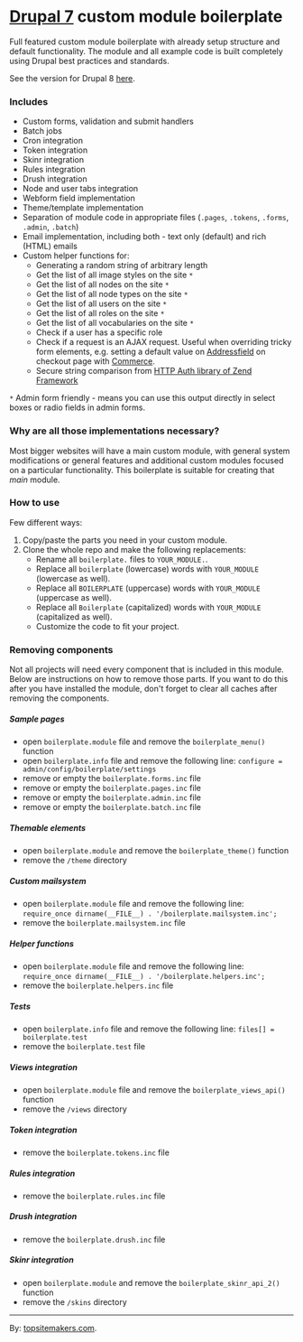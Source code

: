 # [Drupal 7](http://drupal.org) custom module boilerplate

Full featured custom module boilerplate with already setup structure and default functionality.
The module and all example code is built completely using Drupal best practices and standards.

See the version for Drupal 8 [here](https://github.com/aramboyajyan/drupal8-boilerplate).

### Includes

- Custom forms, validation and submit handlers
- Batch jobs
- Cron integration
- Token integration
- Skinr integration
- Rules integration
- Drush integration
- Node and user tabs integration
- Webform field implementation
- Theme/template implementation
- Separation of module code in appropriate files (`.pages`, `.tokens`, `.forms`, `.admin`, `.batch`)
- Email implementation, including both - text only (default) and rich (HTML) emails
- Custom helper functions for:
    - Generating a random string of arbitrary length
    - Get the list of all image styles on the site `*`
    - Get the list of all nodes on the site `*`
    - Get the list of all node types on the site `*`
    - Get the list of all users on the site `*`
    - Get the list of all roles on the site `*`
    - Get the list of all vocabularies on the site `*`
    - Check if a user has a specific role
    - Check if a request is an AJAX request. Useful when overriding tricky form elements, e.g. setting a default value on [Addressfield](https://drupal.org/project/addressfield) on checkout page with [Commerce](https://drupal.org/project/commerce).
    - Secure string comparison from [HTTP Auth library of Zend Framework](http://stackoverflow.com/q/10576827/1520477)

`*` Admin form friendly - means you can use this output directly in select boxes or radio fields in admin forms.

### Why are all those implementations necessary?

Most bigger websites will have a main custom module, with general system modifications or general features and additional custom modules focused on a particular functionality. This boilerplate is suitable for creating that *main* module.

### How to use

Few different ways:

1. Copy/paste the parts you need in your custom module.
2. Clone the whole repo and make the following replacements:
    - Rename all `boilerplate.` files to `YOUR_MODULE.`.
    - Replace all `boilerplate` (lowercase) words with `YOUR_MODULE` (lowercase as well).
    - Replace all `BOILERPLATE` (uppercase) words with `YOUR_MODULE` (uppercase as well).
    - Replace all `Boilerplate` (capitalized) words with `YOUR_MODULE` (capitalized as well).
    - Customize the code to fit your project.

### Removing components

Not all projects will need every component that is included in this module. Below are instructions on how to remove those parts. If you want to do this after you have installed the module, don't forget to clear all caches after removing the components.

##### Sample pages

- open `boilerplate.module` file and remove the `boilerplate_menu()` function
- open `boilerplate.info` file and remove the following line: `configure = admin/config/boilerplate/settings`
- remove or empty the `boilerplate.forms.inc` file
- remove or empty the `boilerplate.pages.inc` file
- remove or empty the `boilerplate.admin.inc` file
- remove or empty the `boilerplate.batch.inc` file

##### Themable elements

- open `boilerplate.module` and remove the `boilerplate_theme()` function
- remove the `/theme` directory

##### Custom mailsystem

- open `boilerplate.module` file and remove the following line: `require_once dirname(__FILE__) . '/boilerplate.mailsystem.inc';`
- remove the `boilerplate.mailsystem.inc` file

##### Helper functions

- open `boilerplate.module` file and remove the following line: `require_once dirname(__FILE__) . '/boilerplate.helpers.inc';`
- remove the `boilerplate.helpers.inc` file

##### Tests

- open `boilerplate.info` file and remove the following line: `files[] = boilerplate.test`
- remove the `boilerplate.test` file

##### Views integration

- open `boilerplate.module` file and remove the `boilerplate_views_api()` function
- remove the `/views` directory

##### Token integration

- remove the `boilerplate.tokens.inc` file

##### Rules integration

- remove the `boilerplate.rules.inc` file

##### Drush integration

- remove the `boilerplate.drush.inc` file

##### Skinr integration

- open `boilerplate.module` and remove the `boilerplate_skinr_api_2()` function
- remove the `/skins` directory

<hr>

By: [topsitemakers.com](http://www.topsitemakers.com).
